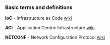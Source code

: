 ### Basic terms and definitions

**IoC** - Infrastructure as Code [wiki](https://en.wikipedia.org/wiki/Infrastructure_as_code)

**ACI** - Application Centric Infrastructure [wiki](https://en.wikipedia.org/wiki/ACI)

**NETCONF** - Network Configuration Protocol [wiki](https://en.wikipedia.org/wiki/NETCONF)

